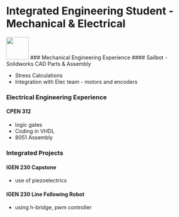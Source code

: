 # Integrated Engineering Student - Mechanical & Electrical
<img src="![8d44f81d-3740-469d-939c-5b2788915803](https://github.com/ko-vera/ko-vera.github.io/assets/91451073/4ef57b81-6a56-4a72-a1d6-9144d291f3bf)" width="60">
### Mechanical Engineering Experience
#### Sailbot
- Solidworks CAD Parts & Assembly

- Stress Calculations
- Integration with Elec team - motors and encoders


### Electrical Engineering Experience
#### CPEN 312
- logic gates
- Coding in VHDL 
- 8051 Assembly

  
### Integrated Projects
#### IGEN 230 Capstone
- use of piezoelectrics

  
#### IGEN 230 Line Following Robot
- using h-bridge, pwm controller
